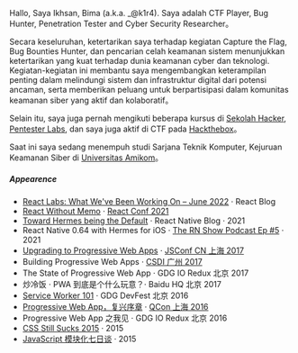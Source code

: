 Hallo, Saya Ikhsan, Bima (a.k.a. _@k1r4). Saya adalah CTF Player, Bug Hunter, Penetration Tester and Cyber Security Researcher。

Secara keseluruhan, ketertarikan saya terhadap kegiatan Capture the Flag, Bug Bounties Hunter, dan pencarian celah keamanan sistem menunjukkan ketertarikan yang kuat terhadap dunia keamanan cyber dan teknologi. Kegiatan-kegiatan ini membantu saya mengembangkan keterampilan penting dalam melindungi sistem dan infrastruktur digital dari potensi ancaman, serta memberikan peluang untuk berpartisipasi dalam komunitas keamanan siber yang aktif dan kolaboratif。

Selain itu, saya juga pernah mengikuti beberapa kursus di [Sekolah Hacker](https://sekolahdigitalcilsy.com/), [Pentester Labs](https://pentesterlab.com/profile/k1r44), dan saya juga aktif di CTF pada [Hackthebox](https://app.hackthebox.com/profile/394808)。


Saat ini saya sedang menempuh studi Sarjana Teknik Komputer, Kejuruan Keamanan Siber di [Universitas Amikom](https://amikom.ac.id/)。

##### Appearence 

- [React Labs: What We've Been Working On – June 2022][12] · React Blog
- [React Without Memo][11] · [React Conf 2021](https://conf.reactjs.org/)
- [Toward Hermes being the Default][11] · React Native Blog · 2021
- React Native 0.64 with Hermes for iOS · [The RN Show Podcast Ep #5](https://www.callstack.com/podcast-react-native-show) · 2021
- [Upgrading to Progressive Web Apps][9] · [JSConf CN 上海 2017](http://2017.jsconf.cn/)
- Building Progressive Web Apps · [CSDI 广州 2017](http://www.csdisummit.com/)
- The State of Progressive Web App · GDG IO Redux 北京 2017
- 炒冷饭 · PWA 到底是个什么玩意？· Baidu HQ 北京 2017
- [Service Worker 101][5] · GDG DevFest 北京 2016
- [Progressive Web App，复兴序章][4] · [QCon 上海 2016](http://2016.qconshanghai.com/presentation/3111)
- Progressive Web App 之我见 · GDG IO Redux 北京 2016
- [CSS Still Sucks 2015][2] · 2015
- [JavaScript 模块化七日谈][1] · 2015

[1]: //huangxuan.me/2015/07/09/js-module-7day/
[2]: //huangxuan.me/2015/12/28/css-sucks-2015/
[3]: //huangxuan.me/2016/06/05/pwa-in-my-pov/
[4]: //huangxuan.me/2016/10/20/pwa-qcon2016/
[5]: //huangxuan.me/2016/11/20/sw-101-gdgdf/
[6]: https://yanshuo.io/assets/player/?deck=58ac8598b123db0067292f92 "PWA Rehashing"
[7]: https://yanshuo.io/assets/player/?deck=593ad6fbfe88c2006a0a0d6d "The State of PWA"
[8]: https://yanshuo.io/assets/player/?deck=594d673d570c357d0698a950 "Building PWA"
[9]: //huangxuan.me/jsconfcn2017/
[10]: https://reactnative.dev/blog/2021/10/26/toward-hermes-being-the-default
[11]: https://youtu.be/lGEMwh32soc
[12]: https://reactjs.org/blog/2022/06/15/react-labs-what-we-have-been-working-on-june-2022.html
